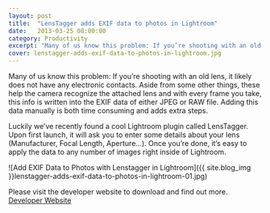 ```yaml
---
layout: post
title:  "LensTagger adds EXIF data to photos in Lightroom"
date:   2013-03-25 08:00:00
category: Productivity
excerpt: "Many of us know this problem: If you’re shooting with an old lens, it likely does not have any electronic contacts. Aside from some other things, these help the camera recognize the attached lens and with every frame you take, this info is written into the EXIF data of either JPEG or RAW file. Adding this data manually is both time consuming and adds extra steps."
cover: lenstagger-adds-exif-data-to-photos-in-lightroom.jpg
---
```


Many of us know this problem: If you’re shooting with an old lens, it likely does not have any electronic contacts. Aside from some other things, these help the camera recognize the attached lens and with every frame you take, this info is written into the EXIF data of either JPEG or RAW file. Adding this data manually is both time consuming and adds extra steps.

Luckily we’ve recently found a cool Lightroom plugin called LensTagger. Upon first launch, it will ask you to enter some details about your lens (Manufacturer, Focal Length, Aperture…). Once you’re done, it’s easy to apply the data to any number of images right inside of Lightroom.

![Add EXIF Data to Photos with Lenstagger in Lightroom]({{ site.blog_img }}lenstagger-adds-exif-data-to-photos-in-lightroom-01.jpg)

Please visit the developer website to download and find out more. [Developer Website][Website]

[Website]: http://www.essl.de/wp/software/lenstagger-lightroom-plugin/
